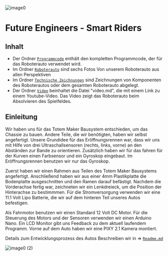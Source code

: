 ![image0](https://github.com/biswro2023/smartiecar/assets/131177565/5d9d468e-8dde-4f72-8bcc-868d23993b3d)


Future Engineers - Smart Riders 
====

## Inhalt

* Der Ordner [`Programmcode`](https://github.com/biswro2023/smartiecar/tree/master/Programmcode) enthält den kompletten Programmcode, der für das Roboterauto verwendet wird.
* Im Ordner [`Roboterauto`](https://github.com/biswro2023/smartiecar/tree/master/Roboterauto) sind sechs Fotos Von unserem Roboterauto aus allen Perspektiven
* Im Ordner [`Technische Zeichnungen`](https://github.com/biswro2023/smartiecar/tree/master/Technische%20Zeichnungen) sind Zeichnungen von Komponenten des Roboterautos oder dem gesamten Roboterauto abgelegt.
* Der Ordner [`Video`](https://github.com/biswro2023/smartiecar/tree/master/Video) beinhaltet die Datei "video.md", die mit einem Link zu einem Youtube-Video. Das Video zeigt das Roboterauto beim Absolvieren des Spielfeldes.

## Einleitung


Wir haben  uns für das Totem Maker Bausystem entschieden, um das Chassie zu bauen. Andere Teile, die wir benötigten, haben wir selbst angefertigt.
Unsere Grundidee für das Eröffnungsrennen war, dass wir uns mit Hilfe von drei Ultraschallsensoren (rechts, links, vorne) an den Abständen zur Bande zu orientieren.
Zusätzlich haben wir für das fahren für der Kurven einen Farbsensor und ein Gyroskop eingebaut. Im Eröffnungsrennen benutzen wir nur das Gyroskop.

Zuerst haben wir einen Rahmen aus Teilen des Totem Maker Bausystems angefertigt. Anschließend haben wir aus einer 4mm Plastikplatte die Bodenplatte ausgeschnitten und den Ramen darauf befästigt.
Nachdem die Vorderachse fertig war, zeichneten wir ein Lenkdreieck, um die Position der Hinterachse zu bestimmmen. 
Für die Stromversorgung verwenden wir eine 11.1 Volt Lipo Batterie, die wir auf dem hinteren Teil unseres Autos befestigen.

Als Fahrmotor benutzen wir einen Standard 12 Volt DC Motor.
Für die Steuerung des Motors und der Sensoren verwenden wir einen Arduino Nano. 
Ein LCD Monitor gibt uns Feedback zu dem aktuell laufendem Programm. 
Vorne auf dem Auto haben wir eine PIXY 2.1 Kamera montiert.
  
Details zum Entwicklungsprozess des Autos Beschreiben wir in => [`Readme.md`](https://github.com/biswro2023/smartiecar/blob/master/Roboterauto/README.md)

![image0 (2)](https://github.com/biswro2023/smartiecar/assets/131591590/687d8725-438f-4099-aef0-7533da0b93fc)
